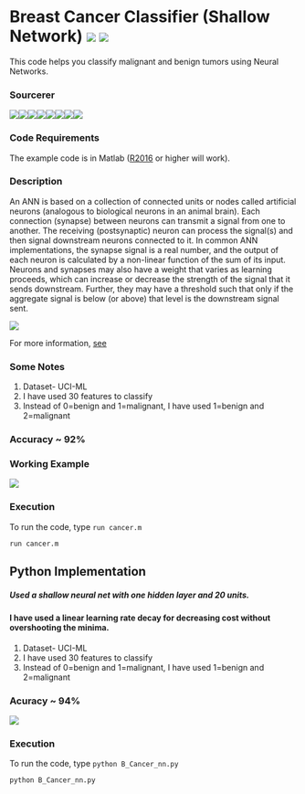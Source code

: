 # Breast Cancer Classifier (Shallow Network) [![](https://img.shields.io/github/license/sourcerer-io/hall-of-fame.svg?colorB=ff0000)](https://github.com/akshaybahadur21/Breast-Cancer-Neural-Networks/blob/master/LICENSE.txt)  [![](https://img.shields.io/badge/Akshay-Bahadur-brightgreen.svg?colorB=ff0000)](https://akshaybahadur.com)
This code helps you classify malignant and benign tumors using Neural Networks.

### Sourcerer
[![](https://sourcerer.io/fame/akshaybahadur21/akshaybahadur21/Breast-Cancer-Neural-Networks/images/0)](https://sourcerer.io/fame/akshaybahadur21/akshaybahadur21/Breast-Cancer-Neural-Networks/links/0)[![](https://sourcerer.io/fame/akshaybahadur21/akshaybahadur21/Breast-Cancer-Neural-Networks/images/1)](https://sourcerer.io/fame/akshaybahadur21/akshaybahadur21/Breast-Cancer-Neural-Networks/links/1)[![](https://sourcerer.io/fame/akshaybahadur21/akshaybahadur21/Breast-Cancer-Neural-Networks/images/2)](https://sourcerer.io/fame/akshaybahadur21/akshaybahadur21/Breast-Cancer-Neural-Networks/links/2)[![](https://sourcerer.io/fame/akshaybahadur21/akshaybahadur21/Breast-Cancer-Neural-Networks/images/3)](https://sourcerer.io/fame/akshaybahadur21/akshaybahadur21/Breast-Cancer-Neural-Networks/links/3)[![](https://sourcerer.io/fame/akshaybahadur21/akshaybahadur21/Breast-Cancer-Neural-Networks/images/4)](https://sourcerer.io/fame/akshaybahadur21/akshaybahadur21/Breast-Cancer-Neural-Networks/links/4)[![](https://sourcerer.io/fame/akshaybahadur21/akshaybahadur21/Breast-Cancer-Neural-Networks/images/5)](https://sourcerer.io/fame/akshaybahadur21/akshaybahadur21/Breast-Cancer-Neural-Networks/links/5)[![](https://sourcerer.io/fame/akshaybahadur21/akshaybahadur21/Breast-Cancer-Neural-Networks/images/6)](https://sourcerer.io/fame/akshaybahadur21/akshaybahadur21/Breast-Cancer-Neural-Networks/links/6)[![](https://sourcerer.io/fame/akshaybahadur21/akshaybahadur21/Breast-Cancer-Neural-Networks/images/7)](https://sourcerer.io/fame/akshaybahadur21/akshaybahadur21/Breast-Cancer-Neural-Networks/links/7)

### Code Requirements
The example code is in Matlab ([R2016](https://in.mathworks.com/help/matlab/) or higher will work). 


### Description
An ANN is based on a collection of connected units or nodes called artificial neurons (analogous to biological neurons in an animal brain). Each connection (synapse) between neurons can transmit a signal from one to another. The receiving (postsynaptic) neuron can process the signal(s) and then signal downstream neurons connected to it. In common ANN implementations, the synapse signal is a real number, and the output of each neuron is calculated by a non-linear function of the sum of its input. Neurons and synapses may also have a weight that varies as learning proceeds, which can increase or decrease the strength of the signal that it sends downstream. Further, they may have a threshold such that only if the aggregate signal is below (or above) that level is the downstream signal sent.

<img src="https://github.com/akshaybahadur21/Breast-Cancer-Neural-Networks/blob/master/neural.png">

For more information, [see](https://en.wikipedia.org/wiki/Artificial_neural_network)

### Some Notes
1) Dataset- UCI-ML
2) I have used 30 features to classify
3) Instead of 0=benign and 1=malignant, I have used 1=benign and 2=malignant

### Accuracy ~ 92%

### Working Example
<img src="https://github.com/akshaybahadur21/Breast-Cancer-Neural-Networks/blob/master/cancer_neural.gif">

### Execution
To run the code, type `run cancer.m`

```
run cancer.m
```

## Python  Implementation

##### Used a shallow neural net with one hidden layer and 20 units.

#### I have used a linear learning rate decay for decreasing cost without overshooting the minima.

1) Dataset- UCI-ML
2) I have used 30 features to classify
3) Instead of 0=benign and 1=malignant, I have used 1=benign and 2=malignant

### Acuracy ~ 94%

<img src="https://github.com/akshaybahadur21/Breast-Cancer-Neural-Networks/blob/master/bc_nn.gif">

### Execution
To run the code, type `python B_Cancer_nn.py`

```
python B_Cancer_nn.py
```

